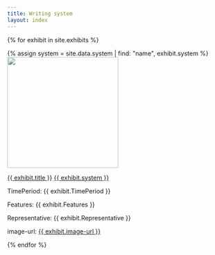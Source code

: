 ```yaml
---
title: Writing system
layout: index
---
```


{% for exhibit in site.exhibits %}

  {% assign system = site.data.system | find: "name", exhibit.system %}
  <a href = "{{ exhibit.url | relative_url }}"><img src="{{ exhibit.image-url }}" width = 256></a>
  <p><a href = "{{ exhibit.url | relative_url }}">{{ exhibit.title }}</a>  <a href = "{{ system.homepage }}">{{ exhibit.system }}</a></p>

  <p>TimePeriod: {{ exhibit.TimePeriod }}</p>
  <p>Features: {{ exhibit.Features }}</p>
  <p>Representative: {{ exhibit.Representative }}</p>
  <p>image-url: <a href="{{ exhibit.image-url }}">{{ exhibit.image-url }}</a></p>



{% endfor %}

